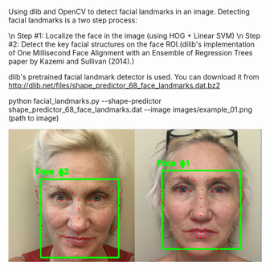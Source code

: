 Using dlib and OpenCV to detect facial landmarks in an image. Detecting facial landmarks is a two step process:

\n Step #1: Localize the face in the image (using HOG + Linear SVM)
\n Step #2: Detect the key facial structures on the face ROI.(dilib's implementation of One Millisecond Face Alignment with an 
Ensemble of Regression Trees paper by Kazemi and Sullivan (2014).)

dlib's pretrained facial landmark detector is used. You can download it from http://dlib.net/files/shape_predictor_68_face_landmarks.dat.bz2


python facial_landmarks.py --shape-predictor shape_predictor_68_face_landmarks.dat --image images/example_01.png (path to image)


![alt text](output.png)
